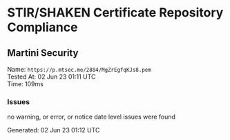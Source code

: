 # STIR/SHAKEN Certificate Repository Compliance

## Martini Security

Name: `https://p.mtsec.me/2884/MgZrEgfqKJs8.pem`\
Tested At: 02 Jun 23 01:11 UTC\
Time: 109ms

### Issues

no warning, or error, or notice date level issues were found

Generated: 02 Jun 23 01:12 UTC